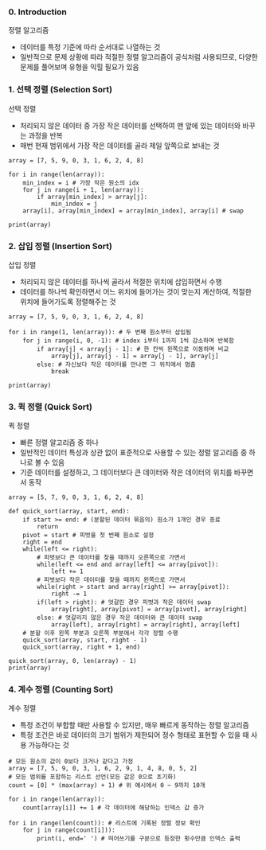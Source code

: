 ### 0. Introduction

정렬 알고리즘
- 데이터를 특정 기준에 따라 순서대로 나열하는 것
- 일반적으로 문제 상황에 따라 적절한 정렬 알고리즘이 공식처럼 사용되므로, 다양한 문제를 풀어보며 유형을 익힐 필요가 있음

### 1. 선택 정렬 (Selection Sort)

선택 정렬
- 처리되지 않은 데이터 중 가장 작은 데이터를 선택하여 맨 앞에 있는 데이터와 바꾸는 과정을 반복
- 매번 현재 범위에서 가장 작은 데이터를 골라 제일 앞쪽으로 보내는 것

```
array = [7, 5, 9, 0, 3, 1, 6, 2, 4, 8]

for i in range(len(array)):
    min_index = i # 가장 작은 원소의 idx
    for j in range(i + 1, len(array)):
        if array[min_index] > array[j]:
            min_index = j
    array[i], array[min_index] = array[min_index], array[i] # swap
   
print(array)
```

### 2. 삽입 정렬 (Insertion Sort)

삽입 정렬
- 처리되지 않은 데이터를 하나씩 골라서 적절한 위치에 삽입하면서 수행
- 데이터를 하나씩 확인하면서 어느 위치에 들어가는 것이 맞는지 계산하여, 적절한 위치에 들어가도록 정렬해주는 것

```
array = [7, 5, 9, 0, 3, 1, 6, 2, 4, 8]

for i in range(1, len(array)): # 두 번째 원소부터 삽입됨
    for j in range(i, 0, -1): # index i부터 1까지 1씩 감소하며 반복함
        if array[j] < array[j - 1]: # 한 칸씩 왼쪽으로 이동하며 비교
            array[j], array[j - 1] = array[j - 1], array[j]
        else: # 자신보다 작은 데이터를 만나면 그 위치에서 멈춤
            break
            
print(array)
```

### 3. 퀵 정렬 (Quick Sort)

퀵 정렬
- 빠른 정렬 알고리즘 중 하나
- 일반적인 데이터 특성과 상관 없이 표준적으로 사용할 수 있는 정렬 알고리즘 중 하나로 볼 수 있음
- 기준 데이터를 설정하고, 그 데이터보다 큰 데이터와 작은 데이터의 위치를 바꾸면서 동작

```
array = [5, 7, 9, 0, 3, 1, 6, 2, 4, 8]

def quick_sort(array, start, end):
    if start >= end: # (분할된 데이터 묶음의) 원소가 1개인 경우 종료
        return
    pivot = start # 피벗을 첫 번째 원소로 설정
    right = end
    while(left <= right):
        # 피벗보다 큰 데이터를 찾을 때까지 오른쪽으로 가면서
        while(left <= end and array[left] <= array[pivot]):
            left += 1
        # 피벗보다 작은 데이터를 찾을 때까지 왼쪽으로 가면서
        while(right > start and array[right] >= array[pivot]):
            right -= 1
        if(left > right): # 엇갈린 경우 피벗과 작은 데이터 swap
            array[right], array[pivot] = array[pivot], array[right]
        else: # 엇갈리지 않은 경우 작은 데이터와 큰 데이터 swap
            array[left], array[right] = array[right], array[left]
    # 분할 이후 왼쪽 부분과 오른쪽 부분에서 각각 정렬 수행
    quick_sort(array, start, right - 1)
    quick_sort(array, right + 1, end)

quick_sort(array, 0, len(array) - 1)
print(array)
```

### 4. 계수 정렬 (Counting Sort)

계수 정렬
- 특정 조건이 부합할 때만 사용할 수 있지만, 매우 빠르게 동작하는 정렬 알고리즘
- 특정 조건은 바로 데이터의 크기 범위가 제한되어 정수 형태로 표현할 수 있을 때 사용 가능하다는 것

```
# 모든 원소의 값이 0보다 크거나 같다고 가정
array = [7, 5, 9, 0, 3, 1, 6, 2, 9, 1, 4, 8, 0, 5, 2]
# 모든 범위를 포함하는 리스트 선언(모든 값은 0으로 초기화)
count = [0] * (max(array) + 1) # 위 예시에서 0 ~ 9까지 10개

for i in range(len(array)):
    count[array[i]] += 1 # 각 데이터에 해당하는 인덱스 값 증가

for i in range(len(count)): # 리스트에 기록된 정렬 정보 확인
    for j in range(count[i])):
        print(i, end=' ') # 띄어쓰기를 구분으로 등장한 횟수만큼 인덱스 출력
```
